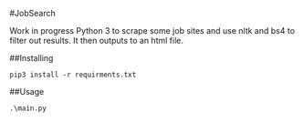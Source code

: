 #JobSearch

Work in progress Python 3 to scrape some job sites and use nltk and bs4 to filter out results. It then outputs to an html file.



##Installing
 
`pip3 install -r requirments.txt `
 

##Usage 

`.\main.py`
